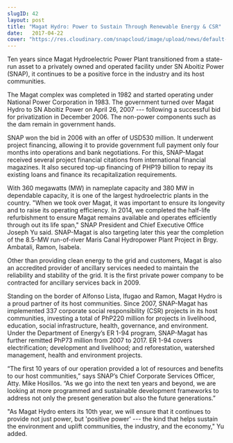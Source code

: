 ```yaml
---
slugID: 42
layout: post
title: "Magat Hydro: Power to Sustain Through Renewable Energy & CSR"
date:   2017-04-22
cover: "https://res.cloudinary.com/snapcloud/image/upload/news/default-news.jpg"
---
```

Ten years since Magat Hydroelectric Power Plant transitioned from a state-run asset to a privately owned and operated facility under SN Aboitiz Power (SNAP), it continues to be a positive force in the industry and its host communities.
 
 
The Magat complex was completed in 1982 and started operating under National Power Corporation in 1983. The government turned over Magat Hydro to SN Aboitiz Power on April 26, 2007 --- following a successful bid for privatization in December 2006. The non-power components such as the dam remain in government hands. 
 
 
SNAP won the bid in 2006 with an offer of USD530 million. It underwent project financing, allowing it to provide government full payment only four months into operations and bank negotiations. For this, SNAP-Magat received several project financial citations from international financial magazines. It also secured top-up financing of PHP19 billion to repay its existing loans and finance its recapitalization requirements. 
 
 
With 360 megawatts (MW) in nameplate capacity and 380 MW in dependable capacity, it is one of the largest hydroelectric plants in the country. "When we took over Magat, it was important to ensure its longevity and to raise its operating efficiency. In 2014, we completed the half-life refurbishment to ensure Magat remains available and operates efficiently through out its life span," SNAP President and Chief Executive Office Joseph Yu said. SNAP-Magat is also targeting later this year the completion of the 8.5-MW run-of-river Maris Canal Hydropower Plant Project in Brgy. Ambatali, Ramon, Isabela.
 
 
Other than providing clean energy to the grid and customers, Magat is also an accredited provider of ancillary services needed to maintain the reliability and stability of the grid. It is the first private power company to be contracted for ancillary services back in 2009.  
 
 
Standing on the border of Alfonso Lista, Ifugao and Ramon, Magat Hydro is a proud partner of its host communities. Since 2007, SNAP-Magat has implemented 337 corporate social responsibility (CSR) projects in its host communities, investing a total of PhP220 million for projects in livelihood, education, social infrastructure, health, governance, and environment. Under the Department of Energy’s ER 1-94 program, SNAP-Magat has further remitted PhP73 million from 2007 to 2017. ER 1-94 covers electrification; development and livelihood; and reforestation, watershed management, health and environment projects.
 
 
“The first 10 years of our operation provided a lot of resources and benefits to our host communities,” says SNAP’s Chief Corporate Services Officer, Atty. Mike Hosillos. “As we go into the next ten years and beyond, we are looking at more programmed and sustainable development frameworks to address not only the present generation but also the future generations.”
 
 
"As Magat Hydro enters its 10th year, we will ensure that it continues to provide not just power, but 'positive power' --- the kind that helps sustain the environment and uplift communities, the industry, and the economy," Yu added.
